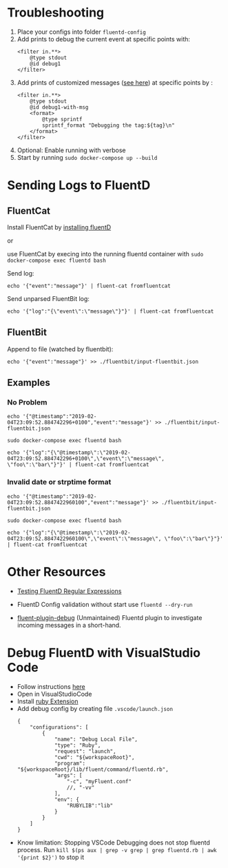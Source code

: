 # Troubleshooting
1. Place your configs into folder `fluentd-config`
1. Add prints to debug the current event at specific points with: 
    ```
    <filter in.**>
        @type stdout
        @id debug1
    </filter>
    ```
1. Add prints of customized messages ([see here](https://github.com/toyama0919/fluent-plugin-formatter_sprintf)) at specific points by :
    ```
    <filter in.**>
        @type stdout
        @id debug1-with-msg
        <format>
            @type sprintf
            sprintf_format "Debugging the tag:${tag}\n"
        </format>
    </filter>
    ```
1. Optional: Enable running with verbose
1. Start by running `sudo docker-compose up --build`

# Sending Logs to FluentD
## FluentCat
Install FluentCat by [installing fluentD](https://docs.fluentd.org/installation)

or

use FluentCat by execing into the running fluentd container with
`sudo docker-compose exec fluentd bash`

Send log:
```
echo '{"event":"message"}' | fluent-cat fromfluentcat
```

Send unparsed FluentBit log:
```
echo '{"log":"{\"event\":\"message\"}"}' | fluent-cat fromfluentcat
```

## FluentBit
Append to file (watched by fluentbit):
```
echo '{"event":"message"}' >> ./fluentbit/input-fluentbit.json
```

## Examples
### No Problem 
```
echo '{"@timestamp":"2019-02-04T23:09:52.884742296+0100","event":"message"}' >> ./fluentbit/input-fluentbit.json
```

`sudo docker-compose exec fluentd bash`
```
echo '{"log":"{\"@timestamp\":\"2019-02-04T23:09:52.884742296+0100\",\"event\":\"message\", \"foo\":\"bar\"}"}' | fluent-cat fromfluentcat
```

### Invalid date or strptime format
```
echo '{"@timestamp":"2019-02-04T23:09:52.8847422960100","event":"message"}' >> ./fluentbit/input-fluentbit.json
```

`sudo docker-compose exec fluentd bash`
```
echo '{"log":"{\"@timestamp\":\"2019-02-04T23:09:52.8847422960100\",\"event\":\"message\", \"foo\":\"bar\"}"}' | fluent-cat fromfluentcat
```

# Other Resources
* [Testing FluentD Regular Expressions](https://fluentular.herokuapp.com/) 

* FluentD Config validation without start use `fluentd --dry-run`
* [fluent-plugin-debug](https://github.com/sonots/fluent-plugin-debug) (Unmaintained) Fluentd plugin to investigate incoming messages in a short-hand.

# Debug FluentD with VisualStudio Code
* Follow instructions [here](https://github.com/fluent/fluentd#development)
* Open in VisualStudioCode
* Install [ruby Extension](https://github.com/rubyide/vscode-ruby)
* Add debug config by creating file `.vscode/launch.json`
    ```
    {
        "configurations": [
            {
                "name": "Debug Local File",
                "type": "Ruby",
                "request": "launch",
                "cwd": "${workspaceRoot}",
                "program": "${workspaceRoot}/lib/fluent/command/fluentd.rb",
                "args": [
                    "-c", "myFluent.conf"
                    //, "-vv"
                ],
                "env": { 
                    "RUBYLIB":"lib"
                }
            }
        ]
    }
    ```
* Know limitation: Stopping VSCode Debugging does not stop fluentd process. Run `kill $(ps aux | grep -v grep | grep fluentd.rb | awk '{print $2}')` to stop it